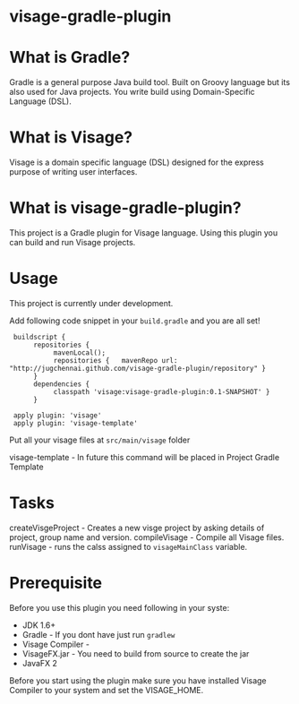 visage-gradle-plugin
====================

What is Gradle?
===============
Gradle is a general purpose Java build tool. Built on Groovy language but its also used for Java projects. 
You write build using Domain-Specific Language (DSL).

What is Visage?
===============
Visage is a domain specific language (DSL) designed for the express purpose of writing user interfaces.

What is visage-gradle-plugin?
=============================
This project is a Gradle plugin for Visage language. Using this plugin you can build and run Visage projects.

Usage
=====
This project is currently under development. 

Add following code snippet in your `build.gradle` and you are all set!


     buildscript {
          repositories {
               mavenLocal();
               repositories {	mavenRepo url: "http://jugchennai.github.com/visage-gradle-plugin/repository" } 
          }
          dependencies {	
               classpath 'visage:visage-gradle-plugin:0.1-SNAPSHOT' }
          }

     apply plugin: 'visage'
	 apply plugin: 'visage-template'  

Put all your visage files at `src/main/visage` folder

visage-template - In future this command will be placed in Project Gradle Template

Tasks
============
createVisgeProject - Creates a new visge project by asking details of project, group name and version.
compileVisage - Compile all Visage files.
runVisage - runs the calss assigned to `visageMainClass` variable.

Prerequisite
============
Before you use this plugin you need following in your syste:
* JDK 1.6+
* Gradle - If you dont have just run `gradlew`
* Visage Compiler - 
* VisageFX.jar - You need to build from source to create the jar
* JavaFX 2

Before you start using the plugin make sure you have installed Visage Compiler to your system and set the VISAGE_HOME.

